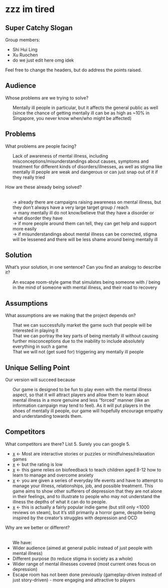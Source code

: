 # zzz im tired
## Super Catchy Slogan

Group members: 
* Shi Hui Ling
* Xu Ruochen
* do we just edit here omg idek

Feel free to change the headers, but do address the points raised. 

## Audience
Whose problems are we trying to solve?<br>
<ul>Mentally ill people in particular, but it affects the general public as well (since the chance of getting mentally ill can be as high as ~10% in Singapore, you never know when/who might be affected)</ul>

## Problems
What problems are people facing?
<ul>Lack of awareness of mental illness, including misconceptions/misunderstandings about causes, symptoms and treatment for different kinds of disorders/illnesses, as well as stigma like mentally ill people are weak and dangerous or can just snap out of it if they really tried </ul>
How are these already being solved?<br><br>
<ul>→ already there are campaigns raising awareness on mental illness, but they don’t always have a very large target group / reach<br>
→ many mentally ill do not know/believe that they have a disorder or what disorder they have<br>
→ if more people around them can tell, they can get help and support more easily<br>
→ if misunderstandings about mental illness can be corrected, stigma will be lessened and there will be less shame around being mentally ill</ul>

## Solution
What’s your solution, in one sentence? 
Can you find an analogy to describe it? 
<ul>An escape room-style game that simulates being someone with / being in the mind of someone with mental illness, and their road to recovery</ul>

## Assumptions
What assumptions are we making that the project depends on?
<ul>That we can successfully market the game such that people will be interested in playing it<br>
That we can portray the key parts of being mentally ill without causing further misconceptions due to the inability to include absolutely everything in such a game <br>
That we will not (get sued for) triggering any mentally ill people
</ul>

## Unique Selling Point
Our version will succeed because
<ul>Our game is designed to be fun to play even with the mental illness aspect, so that it will attract players and allow them to learn about mental illness in a more genuine and less “forced” manner (like an information campaign may tend to feel). As it will put players in the shoes of mentally ill people, our game will hopefully encourage empathy and understanding towards them.
</ul>

## Competitors
What competitors are there? List 5. Surely you can google 5.
<ul>
<li><a href="http://www.takethis.org/therapeutic-and-mental-health-related-games/">x</a> ← Most are interactive stories or puzzles or mindfulness/relaxation games </li>
<li><a href="http://www.gamesforchange.org/play/at-risk/">x</a> ← but the rating is low</li>
<li><a href="http://theplayniceinstitute.com/mindlight-2/">x</a> ← this game relies on biofeedback to teach children aged 8-12 how to learn to manage and overcome anxiety </li>
<li><a href="http://www.depressionquest.com/">x</a> ← you are given a series of everyday life events and have to attempt to manage your illness, relationships, job, and possible treatment. This game aims to show other sufferers of depression that they are not alone in their feelings, and to illustrate to people who may not understand the illness the depths of what it can do to people. </li>
<li><a href="hhttps://www.neverendingnightmares.com/">x</a> ← this is actually a fairly popular indie game (but still only &lt;1000 reviews on steam), but it’s still primarily a horror game, despite being inspired by the creator’s struggles with depression and OCD </li></ul>
Why are we better or different?<br><br>
<ul>We have:
<li>Wider audience (aimed at general public instead of just people with mental illness)</li>
<li>Different purpose (to reduce stigma in society as a whole) </li>
<li>Wider range of mental illnesses covered (most current ones focus on depression)</li>
<li>Escape room has not been done previously (gameplay-driven instead of just story-driven) - more engaging and attractive to players</li></ul>






